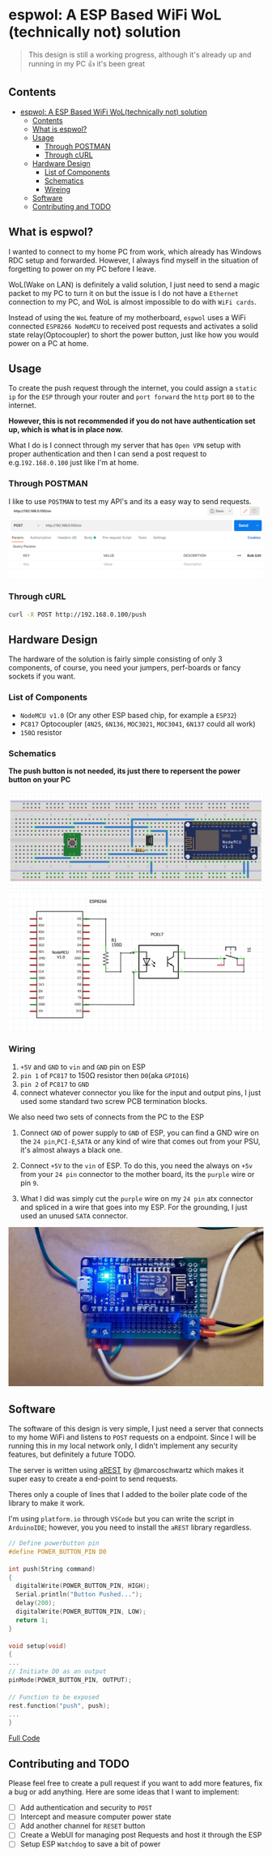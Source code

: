 # espwol: A ESP Based WiFi WoL (technically not) solution

> This design is still a working progress,
although it's already up and running in my PC 👍 it's been great

## Contents

- [espwol: A ESP Based WiFi WoL(technically not) solution](#espwol--a-esp-based-wifi-wol-technically-not--solution)
  - [Contents](#contents)
  - [What is espwol?](#what-is-espwol-)
  - [Usage](#usage)
    - [Through POSTMAN](#through-postman)
    - [Through cURL](#through-curl)
  - [Hardware Design](#hardware-design)
    - [List of Components](#list-of-components)
    - [Schematics](#schematics)
    - [Wireing](#wireing)
  - [Software](#software)
  - [Contributing and TODO](#contributing-and-todo)

## What is espwol?

I wanted to connect to my home PC from work, which already has Windows RDC setup
and forwarded. However, I always find myself in the situation of forgetting to
power on my PC before I leave.  

WoL(Wake on LAN) is definitely a valid solution, I just need to send a magic
packet to my PC to turn it on but the issue is I do not have a `Ethernet`
connection to my PC, and WoL is almost impossible to do with `WiFi cards`.  

Instead of using the `WoL` feature of my motherboard, `espwol` uses a
WiFi connected `ESP8266 NodeMCU` to received post requests and activates
a solid state relay(Optocoupler) to short the power button, just like how
you would power on a PC at home.  

## Usage

To create the push request through the internet, you could assign a `static ip`
for the `ESP` through your router and `port forward` the `http` port `80` to
the internet.

**However, this is not recommended if you do not have authentication
set up, which is what is in place now.**

What I do is I connect through my server that has `Open VPN` setup with proper
authentication and then I can send a post request to e.g.`192.168.0.100` just
like I'm at home.

### Through POSTMAN

I like to use `POSTMAN` to test my API's and its a easy way to send requests.
![postman](./img/postman.png)

### Through cURL

```bash
curl -X POST http://192.168.0.100/push
```

## Hardware Design

The hardware of the solution is fairly simple consisting of only 3 components,
of course, you need your jumpers, perf-boards or fancy sockets if you want.

### List of Components

- `NodeMCU v1.0` (Or any other ESP based chip, for example a `ESP32`)
- `PC817` Optocoupler (`4N25`, `6N136`, `MOC3021`, `MOC3041`, `6N137` could all work)
- `150Ω` resistor

### Schematics

**The push button is not needed, its just there to repersent
the power button on your PC**

![Fritzing Breadboard](./img/breadboard.png)
![Schematic](./img/schematic.png)

### Wiring

1. `+5V` and `GND` to `vin` and `GND` pin on ESP
2. `pin 1` of `PC817` to 150Ω resistor then `D0`(aka `GPIO16`)
3. `pin 2` of `PC817` to `GND`
4. connect whatever connector you like for the input and output pins,
I just used some standard two screw PCB termination blocks.

We also need two sets of connects from the PC to the ESP

1. Connect `GND` of power supply to `GND` of ESP,
you can find a GND wire on the `24 pin`,`PCI-E`,`SATA` or
any kind of wire that comes out from your PSU, it's almost always a black one.

2. Connect `+5V` to the `vin` of ESP. To do this, you need the always on `+5v`
from your `24 pin` connector to the mother board, its the `purple` wire or pin `9`.

3. What I did was simply cut the `purple` wire on my `24 pin` atx connector and
spliced in a wire that goes into my ESP. For the grounding, I just used an
unused `SATA` connector.

![pcb](./img/photo.jpg)

## Software

The software of this design is very simple, I just need a server that connects
to my home WiFi and listens to `POST` requests on a endpoint. Since I will be
running this in my local network only, I didn't implement any security features,
but definitely a future TODO.  

The server is written using [aREST](https://github.com/marcoschwartz/aREST)
by @marcoschwartz which makes it super easy to create a end-point
to send requests.  

Theres only a couple of lines that I added to the boiler plate code of the library
to make it work.

I'm using `platform.io` through `VSCode` but you can write the script in
`ArduinoIDE`; however, you you need to install the `aREST` library regardless.

```c
// Define powerbutton pin
#define POWER_BUTTON_PIN D0

int push(String command)
{
  digitalWrite(POWER_BUTTON_PIN, HIGH);
  Serial.println("Button Pushed...");
  delay(200);
  digitalWrite(POWER_BUTTON_PIN, LOW);
  return 1;
}

void setup(void)
{
...
// Initiate D0 as an output
pinMode(POWER_BUTTON_PIN, OUTPUT);

// Function to be exposed
rest.function("push", push);
...
}
```

[Full Code](main.cpp)

## Contributing and TODO

Please feel free to create a pull request if you want to add more features,
fix a bug or add anything. Here are some ideas that I want to implement:

- [ ] Add authentication and security to `POST`
- [ ] Intercept and measure computer power state
- [ ] Add another channel for `RESET` button
- [ ] Create a WebUI for managing post Requests and host it through the ESP
- [ ] Setup ESP `Watchdog` to save a bit of power
